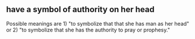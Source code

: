 ## have a symbol of authority on her head ##

Possible meanings are 1) "to symbolize that that she has man as her head" or 2) "to symbolize that she has the authority to pray or prophesy."
